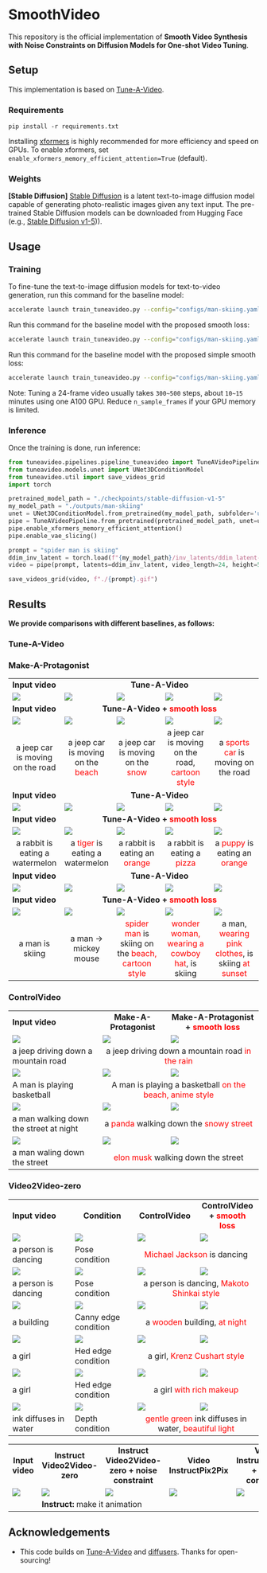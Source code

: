 # SmoothVideo

This repository is the official implementation of **Smooth Video Synthesis with Noise Constraints on Diffusion Models for One-shot Video Tuning**.




## Setup
This implementation is based on [Tune-A-Video](https://github.com/showlab/Tune-A-Video).

### Requirements

```shell
pip install -r requirements.txt
```

Installing [xformers](https://github.com/facebookresearch/xformers) is highly recommended for more efficiency and speed on GPUs. 
To enable xformers, set `enable_xformers_memory_efficient_attention=True` (default).

### Weights

**[Stable Diffusion]** [Stable Diffusion](https://arxiv.org/abs/2112.10752) is a latent text-to-image diffusion model capable of generating photo-realistic images given any text input. The pre-trained Stable Diffusion models can be downloaded from Hugging Face (e.g., [Stable Diffusion v1-5](https://huggingface.co/runwayml/stable-diffusion-v1-5))).


## Usage

### Training

To fine-tune the text-to-image diffusion models for text-to-video generation, run this command for the baseline model:
```bash
accelerate launch train_tuneavideo.py --config="configs/man-skiing.yaml"
```

Run this command for the baseline model with the proposed smooth loss:
```bash
accelerate launch train_tuneavideo.py --config="configs/man-skiing.yaml" --smooth_loss
```

Run this command for the baseline model with the proposed simple smooth loss:
```bash
accelerate launch train_tuneavideo.py --config="configs/man-skiing.yaml" --smooth_loss --simple_manner
```



Note: Tuning a 24-frame video usually takes `300~500` steps, about `10~15` minutes using one A100 GPU. 
Reduce `n_sample_frames` if your GPU memory is limited.

### Inference

Once the training is done, run inference:

```python
from tuneavideo.pipelines.pipeline_tuneavideo import TuneAVideoPipeline
from tuneavideo.models.unet import UNet3DConditionModel
from tuneavideo.util import save_videos_grid
import torch

pretrained_model_path = "./checkpoints/stable-diffusion-v1-5"
my_model_path = "./outputs/man-skiing"
unet = UNet3DConditionModel.from_pretrained(my_model_path, subfolder='unet', torch_dtype=torch.float16).to('cuda')
pipe = TuneAVideoPipeline.from_pretrained(pretrained_model_path, unet=unet, torch_dtype=torch.float16).to("cuda")
pipe.enable_xformers_memory_efficient_attention()
pipe.enable_vae_slicing()

prompt = "spider man is skiing"
ddim_inv_latent = torch.load(f"{my_model_path}/inv_latents/ddim_latent-500.pt").to(torch.float16)
video = pipe(prompt, latents=ddim_inv_latent, video_length=24, height=512, width=512, num_inference_steps=50, guidance_scale=7.5).videos

save_videos_grid(video, f"./{prompt}.gif")
```



## Results

**We provide comparisons with different baselines, as follows:**



### Tune-A-Video
<table class="center">
<tr>
	<td > <b>Input video </b></td>
	<td colspan="4" style="text-align:center;" ><b> Tune-A-Video </b></td>
</tr>
<tr>
  <td><img src="./assets/tune-a-video/car-turn.gif"></td>
  <td><img src="./assets/tune-a-video/car-turn_a jeep car is moving on the beach.gif"></td>
  <td><img src="./assets/tune-a-video/car-turn_a jeep car is moving on the snow.gif"></td>
  <td><img src="./assets/tune-a-video/car-turn_a jeep car is moving on the road, cartoon style.gif"></td>
  <td><img src="./assets/tune-a-video/car-turn_a sports car is moving on the road.gif"></td>
</tr>
<tr>
	<td > <b> Input video </b> </td>
  <td colspan="4" style="text-align:center;" ><b> Tune-A-Video + <span style="color: red;">smooth loss</span> </b> </td>
</tr>
<tr>
  <td><img src="./assets/tune-a-video/car-turn.gif"></td>
  <td><img src="./assets/tune-a-video/car-turn_smooth_a jeep car is moving on the beach.gif"></td>
  <td><img src="./assets/tune-a-video/car-turn_smooth_a jeep car is moving on the snow.gif"></td>
  <td><img src="./assets/tune-a-video/car-turn_smooth_a jeep car is moving on the road, cartoon style.gif"></td>
  <td><img src="./assets/tune-a-video/car-turn_smooth_a sports car is moving on the road.gif"></td>
</tr>
<tr>
	<td width=20% style="text-align:center;"> a jeep car is moving on the road</td>
	<td width=20% style="text-align:center;"> a jeep car is moving on the <span style="color: red;">beach</span> </td>
	<td width=20% style="text-align:center;"> a jeep car is moving on the <span style="color: red;">snow</span> </td>
	<td width=20% style="text-align:center;"> a jeep car is moving on the road, <span style="color: red;">cartoon style</span> </td>
	<td width=20% style="text-align:center;"> a <span style="color: red;">sports car</span> is moving on the road </td>
</tr>
<tr>
	<td > <b>Input video </b></td>
	<td colspan="4" style="text-align:center;"><b> Tune-A-Video </b></td>
</tr>
<tr>
  <td><img src="./assets/tune-a-video/rabbit-watermelon.gif"></td>
  <td><img src="./assets/tune-a-video/rabbit-watermelon_a tiger is eating a watermelon.gif"></td>
  <td><img src="./assets/tune-a-video/rabbit-watermelon_a rabbit is eating an orange.gif"></td>
  <td><img src="./assets/tune-a-video/rabbit-watermelon_a rabbit is eating a pizza.gif"></td>
  <td><img src="./assets/tune-a-video/rabbit-watermelon_a puppy is eating an orange.gif"></td>
</tr>
<tr>
	<td > <b> Input video </b> </td>
  <td colspan="4" style="text-align:center;"><b> Tune-A-Video + <span style="color: red;">smooth loss</span> </b> </td>
</tr>
<tr>
  <td><img src="./assets/tune-a-video/rabbit-watermelon.gif"></td>
  <td><img src="./assets/tune-a-video/rabbit-watermelon_smooth_a tiger is eating a watermelon.gif"></td>
  <td><img src="./assets/tune-a-video/rabbit-watermelon_smooth_a rabbit is eating an orange.gif"></td>
  <td><img src="./assets/tune-a-video/rabbit-watermelon_smooth_a rabbit is eating a pizza.gif"></td>
  <td><img src="./assets/tune-a-video/rabbit-watermelon_smooth_a puppy is eating an orange.gif"></td>
</tr>
<tr>
	<td width=20% style="text-align:center;"> a rabbit is eating a watermelon</td>
	<td width=20% style="text-align:center;"> a <span style="color: red;">tiger</span> is eating a watermelon </td>
	<td width=20% style="text-align:center;"> a rabbit is eating an <span style="color: red;">orange</span> </td>
	<td width=20% style="text-align:center;"> a rabbit is eating a <span style="color: red;">pizza</span> </td>
	<td width=20% style="text-align:center;"> a <span style="color: red;">puppy</span> is eating an <span style="color: red;">orange</span></td>
</tr>
<tr>
	<td > <b>Input video </b></td>
	<td colspan="4" style="text-align:center;"><b> Tune-A-Video </b></td>
</tr>
<tr>
  <td><img src="./assets/tune-a-video/man-skiing.gif"></td>
  <td><img src="./assets/tune-a-video/man-skiing_mickey mouse is skiing on the snow.gif"></td>
  <td><img src="./assets/tune-a-video/man-skiing_spider man is skiing on the beach, cartoon style.gif"></td>
  <td><img src="./assets/tune-a-video/man-skiing_wonder woman, wearing a cowboy hat, is skiing.gif"></td>
  <td><img src="./assets/tune-a-video/man-skiing_a man, wearing pink clothes, is skiing at sunset.gif"></td>
</tr>
<tr>
	<td > <b> Input video </b> </td>
  <td colspan="4" style="text-align:center;"><b> Tune-A-Video + <span style="color: red;">smooth loss</span> </b> </td>
</tr>
<tr>
  <td><img src="./assets/tune-a-video/man-skiing.gif"></td>
  <td><img src="./assets/tune-a-video/man-skiing_smooth_mickey mouse is skiing on the snow.gif"></td>
  <td><img src="./assets/tune-a-video/man-skiing_smooth_spider man is skiing on the beach, cartoon style.gif"></td>
  <td><img src="./assets/tune-a-video/man-skiing_smooth_wonder woman, wearing a cowboy hat, is skiing.gif"></td>
  <td><img src="./assets/tune-a-video/man-skiing_smooth_a man, wearing pink clothes, is skiing at sunset.gif"></td>
</tr>
<tr>
	<td width=20% style="text-align:center;"> a man is skiing</td>
	<td width=20% style="text-align:center;"> a man -> mickey mouse </td>
	<td width=20% style="text-align:center;"> <span style="color: red;">spider man</span> is skiing on the <span style="color: red;">beach, cartoon style</span> </td>
	<td width=20% style="text-align:center;"> <span style="color: red;">wonder woman, wearing a cowboy hat</span>, is skiing </td>
	<td width=20% style="text-align:center;"> a man, <span style="color: red;">wearing pink clothes</span>, is skiing <span style="color: red;">at sunset</span> </td>
</tr>




### Make-A-Protagonist

<table class="center">
<tr>
	<td> <b>Input video </b></td>
	<td style="text-align:center"><b> Make-A-Protagonist </b></td>
  <td style="text-align:center"><b> Make-A-Protagonist + <span style="color: red;">smooth loss</span></b></td>
</tr>
<tr>
  <td><img src="./assets/make-a-protagonist/car-turn.gif"></td>
  <td><img src="./assets/make-a-protagonist/0-a jeep driving down a mountain road in the rain-org.gif"></td>
  <td><img src="./assets/make-a-protagonist/0-a jeep driving down a mountain road in the rain.gif"></td>
</tr>
<tr>
	<td> a jeep driving down a mountain road</td>
	<td colspan="2" style="text-align:center"> a jeep driving down a mountain road <span style="color: red;">in the rain</span> </td>
</tr>
<tr>
	<td><img src="./assets/make-a-protagonist/ikun.gif"></td>
  <td><img src="./assets/make-a-protagonist/0-A man is playing a basketball on the beach, anime style-org.gif"></td>
  <td><img src="./assets/make-a-protagonist/0-A man is playing a basketball on the beach, anime style.gif"></td>
</tr>
<tr>
	<td>A man is playing basketball</td>
	<td colspan="2" style="text-align:center"> A man is playing a basketball <span style="color: red;">on the beach, anime style</span></td>
</tr>
<tr>
  <td><img src="./assets/make-a-protagonist/yanzi.gif"></td>
  <td><img src="./assets/make-a-protagonist/0-a panda walking down the snowy street-org.gif"></td>
  <td><img src="./assets/make-a-protagonist/0-a panda walking down the snowy street.gif"></td>
</tr>
<tr>
	<td>a man walking down the street at night</td>
	<td colspan="2" style="text-align:center"> a <span style="color: red;">panda</span> walking down the <span style="color: red;">snowy street</span> </td>
</tr>
<tr>
  <td><img src="./assets/make-a-protagonist/huaqiang.gif"></td>
  <td><img src="./assets/make-a-protagonist/0-elon musk walking down the street-org.gif"></td>
  <td><img src="./assets/make-a-protagonist/0-elon musk walking down the street.gif"></td>
</tr>
<tr>
	<td>a man waling down the street</td>
  <td colspan="2" style="text-align:center"> <span style="color: red;">elon musk</span> walking down the street </td>
</tr>




### ControlVideo

<table class="center">
<tr>
	<td > <b>Input video </b></td>
	<td width=25% style="text-align:center"><b> Condition </b></td>
	<td width=25% style="text-align:center"><b> ControlVideo</b></td>
  <td width=25% style="text-align:center"><b> ControlVideo + <span style="color: red;">smooth loss</span></b></td>
</tr>
<tr>
  <td><img src="./assets/controlvideo/dance26-Michael Jackson is dancing-1500_merge_0.gif"></td>
	<td><img src="./assets/controlvideo/dance26-Michael Jackson is dancing-1500_merge_1.gif"></td>
	<td><img src="./assets/controlvideo/dance26-Michael Jackson is dancing-1500_merge_2.gif"></td>
	<td><img src="./assets/controlvideo/dance26-Michael Jackson is dancing-1500_merge_3.gif"></td>
</tr>
<tr>
	<td>a person is dancing</td>
	<td> Pose condition </td>
  <td colspan="2" style="text-align:center"> <span style="color: red;">Michael Jackson</span> is dancing </td>
</tr>
<tr>
  <td><img src="./assets/controlvideo/dance5-a person is dancing, Makoto Shinkai style-1000_merge_0.gif"></td>
  <td><img src="./assets/controlvideo/dance5-a person is dancing, Makoto Shinkai style-1000_merge_1.gif"></td>
  <td><img src="./assets/controlvideo/dance5-a person is dancing, Makoto Shinkai style-1000_merge_2.gif"></td>
  <td><img src="./assets/controlvideo/dance5-a person is dancing, Makoto Shinkai style-1000_merge_3.gif"></td>
</tr>
<tr>
	<td>a person is dancing</td>
	<td> Pose condition</td>
  <td colspan="2" style="text-align:center"> a person is dancing, <span style="color: red;">Makoto Shinkai style</span> </td>
</tr>
<tr>
  <td><img src="./assets/controlvideo/building1-a wooden building, at night-80_merge_0.gif"></td>
  <td><img src="./assets/controlvideo/building1-a wooden building, at night-80_merge_1.gif"></td>
  <td><img src="./assets/controlvideo/building1-a wooden building, at night-80_merge_2.gif"></td>
  <td><img src="./assets/controlvideo/building1-a wooden building, at night-80_merge_3.gif"></td>
</tr>
<tr>
	<td>a building</td>
	<td> Canny edge condition</td>
  <td colspan="2" style="text-align:center"> a <span style="color: red;">wooden</span> building, <span style="color: red;">at night</span> </td>
</tr>
<tr>
  <td><img src="./assets/controlvideo/girl8-a girl, Krenz Cushart style-300_merge_0.gif"></td>
  <td><img src="./assets/controlvideo/girl8-a girl, Krenz Cushart style-300_merge_1.gif"></td>
  <td><img src="./assets/controlvideo/girl8-a girl, Krenz Cushart style-300_merge_2.gif"></td>
	<td><img src="./assets/controlvideo/girl8-a girl, Krenz Cushart style-300_merge_3.gif"></td>
</tr>
<tr>
	<td>a girl</td>
	<td> Hed edge condition</td>
  <td colspan="2" style="text-align:center"> a girl, <span style="color: red;">Krenz Cushart style</span></td>
</tr>
<tr>
  <td><img src="./assets/controlvideo/girlface9_6-a girl with rich makeup-300_merge_0.gif"></td>
  <td><img src="./assets/controlvideo/girlface9_6-a girl with rich makeup-300_merge_1.gif"></td>
  <td><img src="./assets/controlvideo/girlface9_6-a girl with rich makeup-300_merge_2.gif"></td>
  <td><img src="./assets/controlvideo/girlface9_6-a girl with rich makeup-300_merge_3.gif"></td>
</tr>
<tr>
	<td>a girl</td>
	<td> Hed edge condition</td>
  <td colspan="2" style="text-align:center"> a girl <span style="color: red;">with rich makeup</span></td>
</tr>
<tr>
  <td><img src="./assets/controlvideo/ink1-gentle green ink diffuses in water, beautiful light-200_merge_0.gif"></td>
  <td><img src="./assets/controlvideo/ink1-gentle green ink diffuses in water, beautiful light-200_merge_1.gif"></td>
  <td><img src="./assets/controlvideo/ink1-gentle green ink diffuses in water, beautiful light-200_merge_2.gif"></td>
  <td><img src="./assets/controlvideo/ink1-gentle green ink diffuses in water, beautiful light-200_merge_3.gif"></td>
</tr>
<tr>
	<td>ink diffuses in water</td>
	<td> Depth condition</td>
  <td colspan="2" style="text-align:center"> <span style="color: red;">gentle green</span> ink diffuses in water, <span style="color: red;">beautiful light</span></td>
</tr>





### Video2Video-zero

<table class="center">
<tr>
	<td width=20% style="text-align:center;word-wrap: break-word;"><b>Input video </b></td>
	<td width=20% style="text-align:center;word-wrap: break-word;"><b> Instruct Video2Video-zero </b></td>
	<td width=20% style="text-align:center;word-wrap: break-word;"><b> Instruct Video2Video-zero + noise constraint </b></td>
	<td width=20% style="text-align:center;word-wrap: break-word;"><b> Video InstructPix2Pix </b></td>
	<td width=20% style="text-align:center;word-wrap: break-word;"><b> Video InstructPix2Pix + noise constraint </b></td>
</tr>
<tr>
	  <td><img src="./assets/video2video-zero/mini-cooper.gif"></td>
  	<td><img src="./assets/video2video-zero/mini-cooper_make it animation_InstructVideo2Video-zero.gif"></td>
    <td><img src="./assets/video2video-zero/mini-cooper_make it animation_InstructVideo2Video-zero_noise_cons.gif"></td>
  	<td><img src="./assets/video2video-zero/mini-cooper_make it animation_Video-InstructPix2Pix.gif"></td>
    <td><img src="./assets/video2video-zero/mini-cooper_make it animation_Video-InstructPix2Pix_noise_cons.gif"></td>
</tr>
<tr>
  <td >  </td>
  <td colspan="4"> <b>Instruct:</b> make it animation</td>
</tr>
</table>



</table>

## Acknowledgements

- This code builds on [Tune-A-Video](https://github.com/showlab/Tune-A-Video) and [diffusers](https://github.com/huggingface/diffusers). Thanks for open-sourcing!
